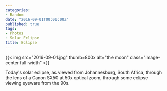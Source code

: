 ```yaml
---
categories:
- Random
date: "2016-09-01T00:00:00Z"
published: true
tags:
- Photos
- Solar Eclipse
title: Eclipse
---
```


{{< img src="2016-09-01.jpg" thumb=800x alt="the moon" class="image-center full-width" >}}

Today's solar eclipse, as viewed from Johannesburg, South Africa, through the 
lens of a Canon SX50 at 50x optical zoom, through some eclipse viewing eyeware
from the 90s.
